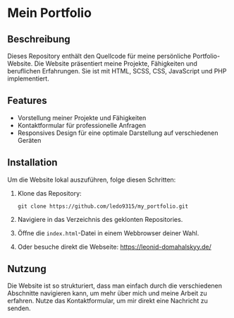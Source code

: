 
# Mein Portfolio

## Beschreibung
Dieses Repository enthält den Quellcode für meine persönliche Portfolio-Website. Die Website präsentiert meine Projekte, Fähigkeiten und beruflichen Erfahrungen. Sie ist mit HTML, SCSS, CSS, JavaScript und PHP implementiert.

## Features
- Vorstellung meiner Projekte und Fähigkeiten
- Kontaktformular für professionelle Anfragen
- Responsives Design für eine optimale Darstellung auf verschiedenen Geräten

## Installation
Um die Website lokal auszuführen, folge diesen Schritten:

1. Klone das Repository:
   ```
   git clone https://github.com/ledo9315/my_portfolio.git
   ```

2. Navigiere in das Verzeichnis des geklonten Repositories.

3. Öffne die `index.html`-Datei in einem Webbrowser deiner Wahl.
   
4. Oder besuche direkt die Webseite: https://leonid-domahalskyy.de/

## Nutzung
Die Website ist so strukturiert, dass man einfach durch die verschiedenen Abschnitte navigieren kann, um mehr über mich und meine Arbeit zu erfahren. Nutze das Kontaktformular, um mir direkt eine Nachricht zu senden.

